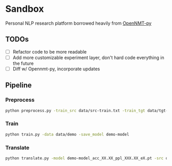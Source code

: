 # Sandbox
Personal NLP research platform borrowed heavily from [OpenNMT-py](https://github.com/OpenNMT/OpenNMT-py)

## TODOs

- [ ] Refactor code to be more readable
- [ ] Add more customizable experiment layer, don't hard code everything in the future
- [ ] Diff w/ Opennmt-py, incorporate updates

## Pipeline

### Preprocess

```bash
python preprocess.py -train_src data/src-train.txt -train_tgt data/tgt-train.txt -valid_src data/src-val.txt -valid_tgt data/tgt-val.txt -save_data data/demo
```

### Train

```bash
python train.py -data data/demo -save_model demo-model
```

### Translate

```bash
python translate.py -model demo-model_acc_XX.XX_ppl_XXX.XX_eX.pt -src data/src-test.txt -output pred.txt -replace_unk
```
